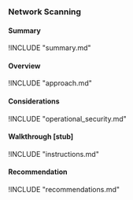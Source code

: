 
### Network Scanning

#### Summary
!INCLUDE "summary.md"

#### Overview
!INCLUDE "approach.md"

#### Considerations
!INCLUDE "operational_security.md"

#### Walkthrough [stub]
!INCLUDE "instructions.md"

#### Recommendation
!INCLUDE "recommendations.md"
